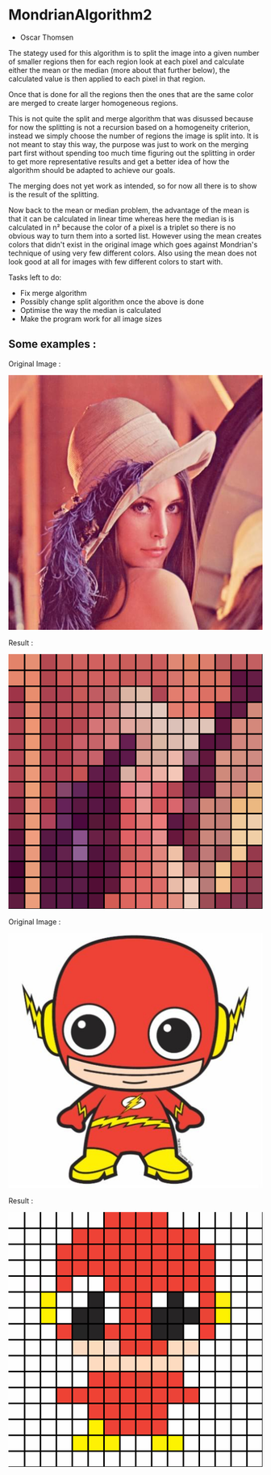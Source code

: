 # MondrianAlgorithm2

- Oscar Thomsen

The stategy used for this algorithm is to split the image into a given number of smaller regions then for each region look at each pixel and calculate either the mean or the median (more about that further below), the calculated value is then applied to each pixel in that region.

Once that is done for all the regions then the ones that are the same color are merged to create larger homogeneous regions.

This is not quite the split and merge algorithm that was disussed because for now the splitting is not a recursion based on a homogeneity criterion, instead we simply choose the number of regions the image is split into. It is not meant to stay this  way, the purpose was just to work on the merging part first without spending too much time figuring out the splitting in order to get more representative results and get a better idea of how the algorithm should be adapted to achieve our goals.

The merging does not yet work as intended, so for now all there is to show is the result of the splitting.

Now back to the mean or median problem, the advantage of the mean is that it can be calculated in linear time whereas here the median is is calculated in n² because the color of a pixel is a triplet so there is no obvious way to turn them into a sorted list. However using the mean creates colors that didn't exist in the original image which goes against Mondrian's technique of using very few different colors. Also using the mean does not look good at all for images with few different colors to start with.

Tasks left to do: 
- Fix merge algorithm
- Possibly change split algorithm once the above is done
- Optimise the way the median is calculated
- Make the program work for all image sizes


## Some examples : 

Original Image : 

![alt text](https://github.com/ProjetMondrian/MondrianAlgorithm2/blob/master/lena.jpg)

Result : 

![alt text](https://github.com/ProjetMondrian/MondrianAlgorithm2/blob/master/lena_temp_output.png)



Original Image :

![alt text](https://github.com/ProjetMondrian/MondrianAlgorithm2/blob/master/white_background_input.jpg)

Result :

![alt text](https://github.com/ProjetMondrian/MondrianAlgorithm2/blob/master/white_background_temp_output.png)
